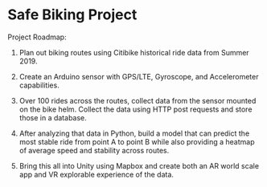 # Safe Biking Project

Project Roadmap:

1) Plan out biking routes using Citibike historical ride data from Summer 2019.

2) Create an Arduino sensor with GPS/LTE, Gyroscope, and Accelerometer capabilities. 

3) Over 100 rides across the routes, collect data from the sensor mounted on the bike helm. Collect the data using HTTP post requests and store those in a database.

4) After analyzing that data in Python, build a model that can predict the most stable ride from point A to point B while also providing a heatmap of average speed and stability across routes. 

5) Bring this all into Unity using Mapbox and create both an AR world scale app and VR explorable experience of the data.
